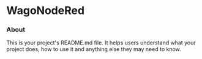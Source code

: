 WagoNodeRed
===========

### About

This is your project's README.md file. It helps users understand what your
project does, how to use it and anything else they may need to know.